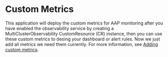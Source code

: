 # Custom Metrics

This application will deploy the custom metrics for AAP monitoring after you have enabled the observability service by creating a MultiClusterObservability CustomResource (CR) instance, then you can use these custom metrics to desing your dashboard or alert rules. Now we just add all metrics we need them currently. For more information, see [Adding custom metrics](https://access.redhat.com/documentation/en-us/red_hat_advanced_cluster_management_for_kubernetes/2.4/html/observability/observing-environments-intro#adding-custom-metrics).

